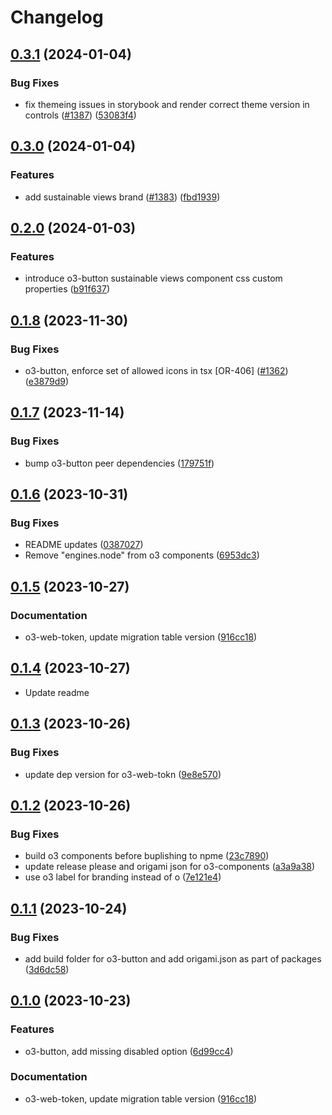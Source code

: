 # Changelog

## [0.3.1](https://github.com/Financial-Times/origami/compare/o3-button-v0.3.0...o3-button-v0.3.1) (2024-01-04)


### Bug Fixes

* fix themeing issues in storybook and render correct theme version in controls ([#1387](https://github.com/Financial-Times/origami/issues/1387)) ([53083f4](https://github.com/Financial-Times/origami/commit/53083f45309ad377bc2fbd232130f83ddd5ffe2f))

## [0.3.0](https://github.com/Financial-Times/origami/compare/o3-button-v0.2.0...o3-button-v0.3.0) (2024-01-04)


### Features

* add sustainable views brand ([#1383](https://github.com/Financial-Times/origami/issues/1383)) ([fbd1939](https://github.com/Financial-Times/origami/commit/fbd19399bdca392ba6d81118a2ad975bcb827624))

## [0.2.0](https://github.com/Financial-Times/origami/compare/o3-button-v0.1.8...o3-button-v0.2.0) (2024-01-03)


### Features

* introduce o3-button sustainable views component css custom properties ([b91f637](https://github.com/Financial-Times/origami/commit/b91f637678e92b10403a783166cfa45be22357ce))

## [0.1.8](https://github.com/Financial-Times/origami/compare/o3-button-v0.1.7...o3-button-v0.1.8) (2023-11-30)


### Bug Fixes

* o3-button, enforce set of allowed icons in tsx [OR-406] ([#1362](https://github.com/Financial-Times/origami/issues/1362)) ([e3879d9](https://github.com/Financial-Times/origami/commit/e3879d9777bf58bd315a642e50b9a7c292661cbb))

## [0.1.7](https://github.com/Financial-Times/origami/compare/o3-button-v0.1.6...o3-button-v0.1.7) (2023-11-14)


### Bug Fixes

* bump o3-button peer dependencies ([179751f](https://github.com/Financial-Times/origami/commit/179751f0baac9e887a38973bf65dd289021007d1))

## [0.1.6](https://github.com/Financial-Times/origami/compare/o3-button-v0.1.5...o3-button-v0.1.6) (2023-10-31)


### Bug Fixes

* README updates ([0387027](https://github.com/Financial-Times/origami/commit/0387027b9f722e06f78ff9134080b4d71fc16785))
* Remove "engines.node" from o3 components ([6953dc3](https://github.com/Financial-Times/origami/commit/6953dc3e96a31283a897218c93dc4b1be4741f93))

## [0.1.5](https://github.com/Financial-Times/origami/compare/o3-button-v0.1.4...o3-button-v0.1.5) (2023-10-27)


### Documentation

* o3-web-token, update migration table version ([916cc18](https://github.com/Financial-Times/origami/commit/916cc18963db358d704fabbb1049bd8502736767))

## [0.1.4](https://github.com/Financial-Times/origami/compare/o3-button-v0.1.3...o3-button-v0.1.4) (2023-10-27)

* Update readme


## [0.1.3](https://github.com/Financial-Times/origami/compare/o3-button-v0.1.2...o3-button-v0.1.3) (2023-10-26)


### Bug Fixes

* update dep version for o3-web-tokn ([9e8e570](https://github.com/Financial-Times/origami/commit/9e8e570f159665ce243c631e887555b5e995e2dd))

## [0.1.2](https://github.com/Financial-Times/origami/compare/o3-button-v0.1.1...o3-button-v0.1.2) (2023-10-26)


### Bug Fixes

* build o3 components before buplishing to npme ([23c7890](https://github.com/Financial-Times/origami/commit/23c7890831ad6fb6b29c652ea0aa9e63f8e733d8))
* update release please and origami json for o3-components ([a3a9a38](https://github.com/Financial-Times/origami/commit/a3a9a3868735302ce6b1cc7d55f436e35c6f887a))
* use o3 label for branding instead of o ([7e121e4](https://github.com/Financial-Times/origami/commit/7e121e48766765653a213e7eaceab05457f5c09e))

## [0.1.1](https://github.com/Financial-Times/origami/compare/o3-button-v0.1.0...o3-button-v0.1.1) (2023-10-24)


### Bug Fixes

* add build folder for o3-button and add origami.json as part of packages ([3d6dc58](https://github.com/Financial-Times/origami/commit/3d6dc588875f6fe9e9ede74f96cf31f8c85183ed))

## [0.1.0](https://github.com/Financial-Times/origami/compare/o3-button-v0.1.0...o3-button-v0.1.0) (2023-10-23)


### Features

* o3-button, add missing disabled option ([6d99cc4](https://github.com/Financial-Times/origami/commit/6d99cc48e3147af2bee9c4d1df0579269d9068e3))


### Documentation

* o3-web-token, update migration table version ([916cc18](https://github.com/Financial-Times/origami/commit/916cc18963db358d704fabbb1049bd8502736767))
